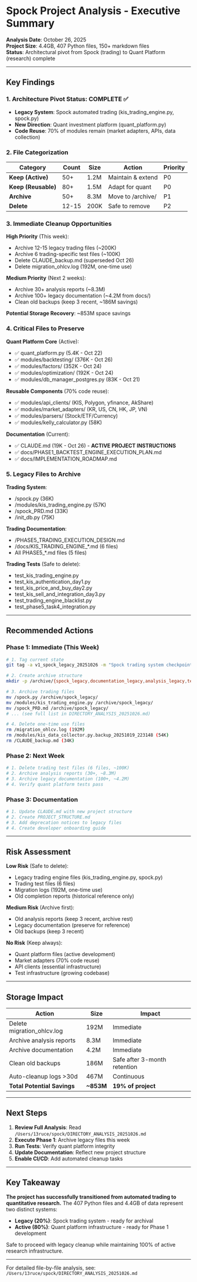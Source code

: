 # Spock Project Analysis - Executive Summary

**Analysis Date**: October 26, 2025  
**Project Size**: 4.4GB, 407 Python files, 150+ markdown files  
**Status**: Architectural pivot from Spock (trading) to Quant Platform (research) complete

---

## Key Findings

### 1. Architecture Pivot Status: COMPLETE ✅
- **Legacy System**: Spock automated trading (kis_trading_engine.py, spock.py)
- **New Direction**: Quant investment platform (quant_platform.py)
- **Code Reuse**: 70% of modules remain (market adapters, APIs, data collection)

### 2. File Categorization

| Category | Count | Size | Action | Priority |
|----------|-------|------|--------|----------|
| **Keep (Active)** | 50+ | 1.2M | Maintain & extend | P0 |
| **Keep (Reusable)** | 80+ | 1.5M | Adapt for quant | P0 |
| **Archive** | 50+ | 8.3M | Move to /archive/ | P1 |
| **Delete** | 12-15 | 200K | Safe to remove | P2 |

### 3. Immediate Cleanup Opportunities

**High Priority** (This week):
- Archive 12-15 legacy trading files (~200K)
- Archive 6 trading-specific test files (~100K)
- Delete CLAUDE_backup.md (superseded Oct 26)
- Delete migration_ohlcv.log (192M, one-time use)

**Medium Priority** (Next 2 weeks):
- Archive 30+ analysis reports (~8.3M)
- Archive 100+ legacy documentation (~4.2M from docs/)
- Clean old backups (keep 3 recent, ~186M savings)

**Potential Storage Recovery**: ~853M space savings

### 4. Critical Files to Preserve

**Quant Platform Core** (Active):
- ✅ quant_platform.py (5.4K - Oct 22)
- ✅ modules/backtesting/ (376K - Oct 26)
- ✅ modules/factors/ (352K - Oct 24)
- ✅ modules/optimization/ (192K - Oct 24)
- ✅ modules/db_manager_postgres.py (83K - Oct 21)

**Reusable Components** (70% code reuse):
- ✅ modules/api_clients/ (KIS, Polygon, yfinance, AkShare)
- ✅ modules/market_adapters/ (KR, US, CN, HK, JP, VN)
- ✅ modules/parsers/ (Stock/ETF/Currency)
- ✅ modules/kelly_calculator.py (58K)

**Documentation** (Current):
- ✅ CLAUDE.md (19K - Oct 26) - **ACTIVE PROJECT INSTRUCTIONS**
- ✅ docs/PHASE1_BACKTEST_ENGINE_EXECUTION_PLAN.md
- ✅ docs/IMPLEMENTATION_ROADMAP.md

### 5. Legacy Files to Archive

**Trading System**:
- /spock.py (36K)
- /modules/kis_trading_engine.py (57K)
- /spock_PRD.md (33K)
- /init_db.py (75K)

**Trading Documentation**:
- /PHASE5_TRADING_EXECUTION_DESIGN.md
- /docs/KIS_TRADING_ENGINE_*.md (6 files)
- All PHASE5_*.md files (5 files)

**Trading Tests** (Safe to delete):
- test_kis_trading_engine.py
- test_kis_authentication_day1.py
- test_kis_price_and_buy_day2.py
- test_kis_sell_and_integration_day3.py
- test_trading_engine_blacklist.py
- test_phase5_task4_integration.py

---

## Recommended Actions

### Phase 1: Immediate (This Week)
```bash
# 1. Tag current state
git tag -a v1_spock_legacy_20251026 -m "Spock trading system checkpoint"

# 2. Create archive structure
mkdir -p /archive/{spock_legacy,documentation_legacy,analysis_legacy,test_backups}

# 3. Archive trading files
mv /spock.py /archive/spock_legacy/
mv /modules/kis_trading_engine.py /archive/spock_legacy/
mv /spock_PRD.md /archive/spock_legacy/
# ... (see full list in DIRECTORY_ANALYSIS_20251026.md)

# 4. Delete one-time use files
rm /migration_ohlcv.log (192M)
rm /modules/kis_data_collector.py.backup_20251019_223148 (54K)
rm /CLAUDE_backup.md (34K)
```

### Phase 2: Next Week
```bash
# 1. Delete trading test files (6 files, ~100K)
# 2. Archive analysis reports (30+, ~8.3M)
# 3. Archive legacy documentation (100+, ~4.2M)
# 4. Verify quant platform tests pass
```

### Phase 3: Documentation
```bash
# 1. Update CLAUDE.md with new project structure
# 2. Create PROJECT_STRUCTURE.md
# 3. Add deprecation notices to legacy files
# 4. Create developer onboarding guide
```

---

## Risk Assessment

**Low Risk** (Safe to delete):
- Legacy trading engine files (kis_trading_engine.py, spock.py)
- Trading test files (6 files)
- Migration logs (192M, one-time use)
- Old completion reports (historical reference only)

**Medium Risk** (Archive first):
- Old analysis reports (keep 3 recent, archive rest)
- Legacy documentation (preserve for reference)
- Old backups (keep 3 recent)

**No Risk** (Keep always):
- Quant platform files (active development)
- Market adapters (70% code reuse)
- API clients (essential infrastructure)
- Test infrastructure (growing codebase)

---

## Storage Impact

| Action | Size | Impact |
|--------|------|--------|
| Delete migration_ohlcv.log | 192M | Immediate |
| Archive analysis reports | 8.3M | Immediate |
| Archive documentation | 4.2M | Immediate |
| Clean old backups | 186M | Safe after 3-month retention |
| Auto-cleanup logs >30d | 467M | Continuous |
| **Total Potential Savings** | **~853M** | **19% of project** |

---

## Next Steps

1. **Review Full Analysis**: Read `/Users/13ruce/spock/DIRECTORY_ANALYSIS_20251026.md`
2. **Execute Phase 1**: Archive legacy files this week
3. **Run Tests**: Verify quant platform integrity
4. **Update Documentation**: Reflect new project structure
5. **Enable CI/CD**: Add automated cleanup tasks

---

## Key Takeaway

**The project has successfully transitioned from automated trading to quantitative research.** The 407 Python files and 4.4GB of data represent two distinct systems:
- **Legacy (20%)**: Spock trading system - ready for archival
- **Active (80%)**: Quant platform infrastructure - ready for Phase 1 development

Safe to proceed with legacy cleanup while maintaining 100% of active research infrastructure.

---

For detailed file-by-file analysis, see: `/Users/13ruce/spock/DIRECTORY_ANALYSIS_20251026.md`
